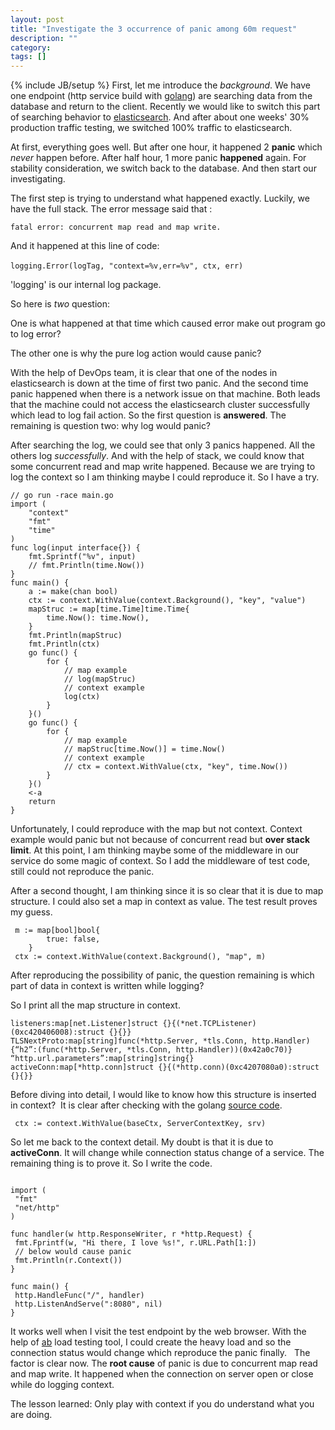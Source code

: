 ```yaml
---
layout: post
title: "Investigate the 3 occurrence of panic among 60m request"
description: ""
category: 
tags: []
---
```

{% include JB/setup %}
First, let me introduce the *background*. We have one endpoint (http service build with [golang](https://golang.org)) are searching data from the database and return to the client. Recently we would like to switch this part of searching behavior to [elasticsearch](https://www.elastic.co/products/elasticsearch). And after about one weeks' 30% production traffic testing, we switched 100% traffic to elasticsearch. 


At first, everything goes well. But after one hour, it happened 2 **panic** which *never* happen before. After half hour, 1 more panic **happened** again. For stability consideration, we switch back to the database. And then start our investigating. 


The first step is trying to understand what happened exactly. Luckily, we have the full stack. The error message said that :

`fatal error: concurrent map read and map write. 
` 

And it happened at this line of code:
 
`logging.Error(logTag, "context=%v,err=%v", ctx, err)
` 

'logging' is our internal log package.  

So here is *two* question:


One is what happened at that time which caused error make out program go to log error? 

The other one is why the pure log action would cause panic?

With the help of DevOps team, it is clear that one of the nodes in elasticsearch is down at the time of first two panic. And the second time panic happened when there is a network issue on that machine. Both leads that the machine could not access the elasticsearch cluster successfully which lead to log fail action. So the first question is **answered**. The remaining is question two: why log would panic?

After searching the log, we could see that only 3 panics happened. All the others log *successfully*. And with the help of stack, we could know that some concurrent read and map write happened. Because we are trying to log the context so I am thinking maybe I could reproduce it. So I have a try.

```package main
// go run -race main.go
import (
    "context"
    "fmt"
    "time"
)
func log(input interface{}) {
    fmt.Sprintf("%v", input)
    // fmt.Println(time.Now())
}
func main() {
    a := make(chan bool)
    ctx := context.WithValue(context.Background(), "key", "value")
    mapStruc := map[time.Time]time.Time{
        time.Now(): time.Now(),
    }
    fmt.Println(mapStruc)
    fmt.Println(ctx)
    go func() {
        for {
            // map example
            // log(mapStruc)
            // context example
            log(ctx)
        }
    }()
    go func() {
        for {
            // map example
            // mapStruc[time.Now()] = time.Now()
            // context example
            // ctx = context.WithValue(ctx, "key", time.Now())
        }
    }()
    <-a
    return
}
```

Unfortunately, I could reproduce with the map but not context. Context example would panic but not because of concurrent read but **over stack limit**. At this point, I am thinking maybe some of the middleware in our service do some magic of context. So I add the middleware of test code, still could not reproduce the panic. 

After a second thought, I am thinking since it is so clear that it is due to map structure. I could also set a map in context as value. The test result proves my guess. 

```
 m := map[bool]bool{
        true: false,
    }
 ctx := context.WithValue(context.Background(), "map", m)
```


After reproducing the possibility of panic, the question remaining is which part of data in context is written while logging? 


So I print all the map structure in context.

```
listeners:map[net.Listener]struct {}{(*net.TCPListener)(0xc420406008):struct {}{}}
TLSNextProto:map[string]func(*http.Server, *tls.Conn, http.Handler){“h2”:(func(*http.Server, *tls.Conn, http.Handler))(0x42a0c70)}
“http.url.parameters”:map[string]string{}
activeConn:map[*http.conn]struct {}{(*http.conn)(0xc4207080a0):struct {}{}}
```

Before diving into detail, I would like to know how this structure is inserted in context?  It is clear after checking with the golang [source code](https://github.com/golang/go/blob/master/src/net/http/server.go#L2721).
 

``` baseCtx := context.Background() // base is always background, per Issue 16220
 ctx := context.WithValue(baseCtx, ServerContextKey, srv)
```

So let me back to the context detail. My doubt is that it is due to **activeConn**. It will change while connection status change of a service. The remaining thing is to prove it. So I write the code. 

```package main

import (
 "fmt"
 "net/http"
)

func handler(w http.ResponseWriter, r *http.Request) {
 fmt.Fprintf(w, "Hi there, I love %s!", r.URL.Path[1:])
 // below would cause panic
 fmt.Println(r.Context())
}

func main() {
 http.HandleFunc("/", handler)
 http.ListenAndServe(":8080", nil)
}
```

It works well when I visit the test endpoint by the web browser. With the help of [ab](https://httpd.apache.org/docs/2.4/programs/ab.html) load testing tool, I could create the heavy load and so the connection status would change which reproduce the panic finally. 
 
The factor is clear now. The **root cause** of panic is due to concurrent map read and map write. It happened when the connection on server open or close while do logging context. 


The lesson learned: Only play with context if you do understand what you are doing.


